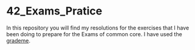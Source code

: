 # 42_Exams_Pratice

In this repository you will find my resolutions for the exercises that I have been doing to prepare for the Exams of common core. 
I have used the [grademe](https://grademe.fr/). 
